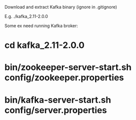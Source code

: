 Download and extract Kafka binary (ignore in .gitignore)

E.g. ./kafka_2.11-2.0.0

Some ex need running Kafka broker:

# cd kafka_2.11-2.0.0
# bin/zookeeper-server-start.sh config/zookeeper.properties
# bin/kafka-server-start.sh config/server.properties
